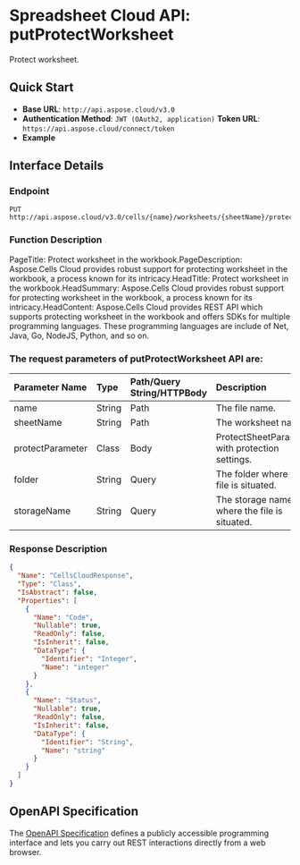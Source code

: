 # **Spreadsheet Cloud API: putProtectWorksheet**

Protect worksheet. 


## **Quick Start**

- **Base URL**: `http://api.aspose.cloud/v3.0`
- **Authentication Method**: `JWT (OAuth2, application)`  **Token URL**: `https://api.aspose.cloud/connect/token`
- **Example** 

## **Interface Details**

### **Endpoint** 

```
PUT http://api.aspose.cloud/v3.0/cells/{name}/worksheets/{sheetName}/protection
```
### **Function Description**
PageTitle: Protect worksheet in the workbook.PageDescription: Aspose.Cells Cloud provides robust support for protecting worksheet in the workbook, a process known for its intricacy.HeadTitle: Protect worksheet in the workbook.HeadSummary: Aspose.Cells Cloud provides robust support for protecting worksheet in the workbook, a process known for its intricacy.HeadContent: Aspose.Cells Cloud provides REST API which supports protecting worksheet in the workbook and offers SDKs for multiple programming languages. These programming languages are include of Net, Java, Go, NodeJS, Python, and so on.

### The request parameters of **putProtectWorksheet** API are: 

| Parameter Name | Type | Path/Query String/HTTPBody | Description | 
| :- | :- | :- |:- | 
|name|String|Path|The file name.|
|sheetName|String|Path|The worksheet name.|
|protectParameter|Class|Body|ProtectSheetParameter with protection settings.|
|folder|String|Query|The folder where the file is situated.|
|storageName|String|Query|The storage name where the file is situated.|

### **Response Description**
```json
{
  "Name": "CellsCloudResponse",
  "Type": "Class",
  "IsAbstract": false,
  "Properties": [
    {
      "Name": "Code",
      "Nullable": true,
      "ReadOnly": false,
      "IsInherit": false,
      "DataType": {
        "Identifier": "Integer",
        "Name": "integer"
      }
    },
    {
      "Name": "Status",
      "Nullable": true,
      "ReadOnly": false,
      "IsInherit": false,
      "DataType": {
        "Identifier": "String",
        "Name": "string"
      }
    }
  ]
}
```


## OpenAPI Specification

The [OpenAPI Specification](https://reference.aspose.cloud/cells/#/WorksheetsController/PutProtectWorksheet) defines a publicly accessible programming interface and lets you carry out REST interactions directly from a web browser.

